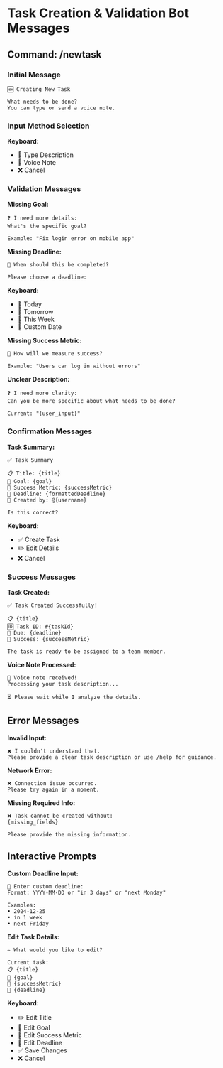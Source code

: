 # Task Creation & Validation Bot Messages

## Command: /newtask

### Initial Message
```
🆕 Creating New Task

What needs to be done? 
You can type or send a voice note.
```

### Input Method Selection
**Keyboard:**
- 📝 Type Description
- 🎤 Voice Note
- ❌ Cancel

### Validation Messages
**Missing Goal:**
```
❓ I need more details:
What's the specific goal?

Example: "Fix login error on mobile app"
```

**Missing Deadline:**
```
📅 When should this be completed?

Please choose a deadline:
```
**Keyboard:**
- 📅 Today
- 📅 Tomorrow  
- 📅 This Week
- 📅 Custom Date

**Missing Success Metric:**
```
🎯 How will we measure success?

Example: "Users can log in without errors"
```

**Unclear Description:**
```
❓ I need more clarity:
Can you be more specific about what needs to be done?

Current: "{user_input}"
```

### Confirmation Messages
**Task Summary:**
```
✅ Task Summary

📋 Title: {title}
🎯 Goal: {goal}
📏 Success Metric: {successMetric}
📅 Deadline: {formattedDeadline}
👤 Created by: @{username}

Is this correct?
```
**Keyboard:**
- ✅ Create Task
- ✏️ Edit Details
- ❌ Cancel

### Success Messages
**Task Created:**
```
✅ Task Created Successfully!

📋 {title}
🆔 Task ID: #{taskId}
📅 Due: {deadline}
🎯 Success: {successMetric}

The task is ready to be assigned to a team member.
```

**Voice Note Processed:**
```
🎤 Voice note received!
Processing your task description...

⏳ Please wait while I analyze the details.
```

## Error Messages
**Invalid Input:**
```
❌ I couldn't understand that.
Please provide a clear task description or use /help for guidance.
```

**Network Error:**
```
❌ Connection issue occurred.
Please try again in a moment.
```

**Missing Required Info:**
```
❌ Task cannot be created without:
{missing_fields}

Please provide the missing information.
```

## Interactive Prompts
**Custom Deadline Input:**
```
📅 Enter custom deadline:
Format: YYYY-MM-DD or "in 3 days" or "next Monday"

Examples:
• 2024-12-25
• in 1 week
• next Friday
```

**Edit Task Details:**
```
✏️ What would you like to edit?

Current task:
📋 {title}
🎯 {goal}
📏 {successMetric}
📅 {deadline}
```
**Keyboard:**
- ✏️ Edit Title
- 🎯 Edit Goal
- 📏 Edit Success Metric
- 📅 Edit Deadline
- ✅ Save Changes
- ❌ Cancel 